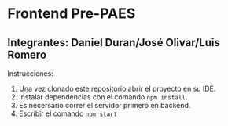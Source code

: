 # Frontend Pre-PAES
## Integrantes: Daniel Duran/José Olivar/Luis Romero

Instrucciones:

1. Una vez clonado este repositorio abrir el proyecto en su IDE.
2. Instalar dependencias con el comando ```npm install```.
3. Es necersario correr el servidor primero en backend.
4. Escribir el comando ```npm start```
